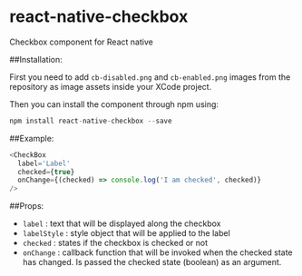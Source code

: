 # react-native-checkbox
Checkbox component for React native

##Installation: 

First you need to add `cb-disabled.png` and `cb-enabled.png` images from the repository as image assets inside your XCode project.

Then you can install the component through npm using: 

```js
npm install react-native-checkbox --save
```


##Example: 
```js
<CheckBox
  label='Label'
  checked={true}
  onChange={(checked) => console.log('I am checked', checked)}
/>
```

##Props:

- `label` : text that will be displayed along the checkbox
- `labelStyle` : style object that will be applied to the label
- `checked` : states if the checkbox is checked or not
- `onChange` : callback function that will be invoked when the checked state has
changed. Is passed the checked state (boolean) as an argument.
